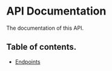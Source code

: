 API Documentation 
==========================

The documentation of this API. 


## Table of contents.

- [Endpoints](/docs/endpoints.md)
